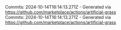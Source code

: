 Commits: 2024-10-14T16:14:13.271Z - Generated via https://github.com/marketplace/actions/artificial-grass
<br>
Commits: 2024-10-14T16:14:13.271Z - Generated via https://github.com/marketplace/actions/artificial-grass
<br>

